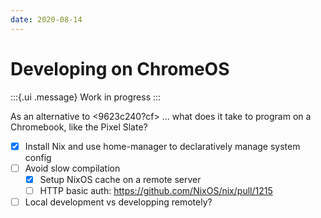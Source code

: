 ```yaml
---
date: 2020-08-14
---
```


# Developing on ChromeOS

:::{.ui .message}
Work in progress
:::

As an alternative to <9623c240?cf> ... what does it take to program on a Chromebook, like the Pixel Slate?

- [x] Install Nix and use home-manager to declaratively manage system config
- [ ] Avoid slow compilation
  - [x] Setup NixOS cache on a remote server
  - [ ] HTTP basic auth: <https://github.com/NixOS/nix/pull/1215>
- [ ] Local development vs developping remotely?